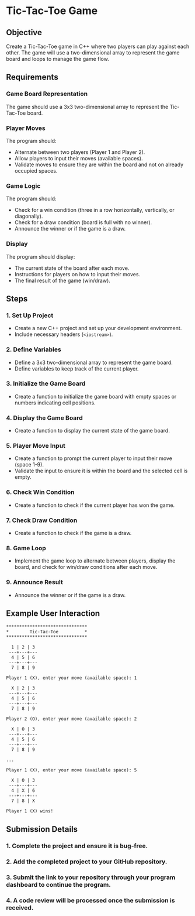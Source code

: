 # Tic-Tac-Toe Game

## Objective

Create a Tic-Tac-Toe game in C++ where two players can play against each other. The game will use a two-dimensional array to represent the game board and loops to manage the game flow.

## Requirements

### Game Board Representation

The game should use a 3x3 two-dimensional array to represent the Tic-Tac-Toe board.

### Player Moves

The program should:
- Alternate between two players (Player 1 and Player 2).
- Allow players to input their moves (available spaces).
- Validate moves to ensure they are within the board and not on already occupied spaces.

### Game Logic

The program should:
- Check for a win condition (three in a row horizontally, vertically, or diagonally).
- Check for a draw condition (board is full with no winner).
- Announce the winner or if the game is a draw.

### Display

The program should display:
- The current state of the board after each move.
- Instructions for players on how to input their moves.
- The final result of the game (win/draw).

## Steps

### 1. Set Up Project

- Create a new C++ project and set up your development environment.
- Include necessary headers (`<iostream>`).

### 2. Define Variables

- Define a 3x3 two-dimensional array to represent the game board.
- Define variables to keep track of the current player.

### 3. Initialize the Game Board

- Create a function to initialize the game board with empty spaces or numbers indicating cell positions.

### 4. Display the Game Board

- Create a function to display the current state of the game board.

### 5. Player Move Input

- Create a function to prompt the current player to input their move (space 1-9).
- Validate the input to ensure it is within the board and the selected cell is empty.

### 6. Check Win Condition

- Create a function to check if the current player has won the game.

### 7. Check Draw Condition

- Create a function to check if the game is a draw.

### 8. Game Loop

- Implement the game loop to alternate between players, display the board, and check for win/draw conditions after each move.

### 9. Announce Result

- Announce the winner or if the game is a draw.

## Example User Interaction

```plaintext
*******************************
*        Tic-Tac-Toe          *
*******************************

  1 | 2 | 3
 ---+---+---
  4 | 5 | 6
 ---+---+---
  7 | 8 | 9

Player 1 (X), enter your move (available space): 1

  X | 2 | 3
 ---+---+---
  4 | 5 | 6
 ---+---+---
  7 | 8 | 9

Player 2 (O), enter your move (available space): 2

  X | O | 3
 ---+---+---
  4 | 5 | 6
 ---+---+---
  7 | 8 | 9

...

Player 1 (X), enter your move (available space): 5

  X | O | 3
 ---+---+---
  4 | X | 6
 ---+---+---
  7 | 8 | X

Player 1 (X) wins!
```
## Submission Details

### 1. Complete the project and ensure it is bug-free.

### 2. Add the completed project to your GitHub repository.

### 3. Submit the link to your repository through your program dashboard to continue the program.

### 4. A code review will be processed once the submission is received.
